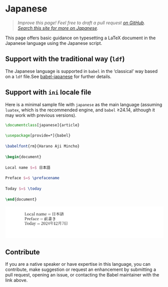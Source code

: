 # Japanese

<blockquote>
  <p><em>Improve this page! Feel free to draft a pull request <a href="https://github.com/latex3/babel/tree/docs/docs">on GitHub</a>.<br>
  <a href="https://www.google.com/search?q=site%3Alatex3.github.io%2Fbabel+Japanese">Search this site for more on Japanese</a>.</em></p>
</blockquote>

This page offers basic guidance on typesetting a LaTeX document in the
Japanese language using the Japanese script.

## Support with the traditional way (`ldf`)

The Japanese language is supported in `babel` in the ‘classical’ way
based on a `ldf` file.See [babel-japanese](https://ctan.org/pkg/babel-japanese) for further details.

## Support with `ini` locale file

Here is a minimal sample file with `japanese` as the main language
(assuming `luatex`, which is the recommended engine, and `babel` ≥24.14,
although it may work with previous versions).

```tex
\documentclass[japanese]{article}

\usepackage[provide=*]{babel}

\babelfont{rm}{Harano Aji Mincho}

\begin{document}

Local name $=$ 日本語

Preface $=$ \prefacename

Today $=$ \today

\end{document}
```

![](../media/locale-japanese.png)

## Contribute

If you are a native speaker or have expertise in this language, you can
contribute, make suggestion or request an enhancement by submitting a
pull request, opening an issue, or contacting the Babel maintainer with
the link above.